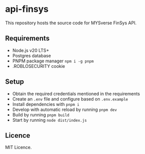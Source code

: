 # api-finsys

This repository hosts the source code for MYSverse FinSys API.

## Requirements

- Node.js v20 LTS+
- Postgres database
- PNPM package manager `npm i -g pnpm`
- .ROBLOSECURITY cookie

## Setup

- Obtain the required credentials mentioned in the requirements
- Create an `.env` file and configure based on `.env.example`
- Install dependencies with `pnpm i`
- Develop with automatic reload by running `pnpm dev`
- Build by running `pnpm build`
- Start by running `node dist/index.js`

## Licence

MIT Licence.
